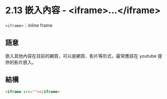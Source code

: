 # 2.13 嵌入內容 - &lt;iframe&gt;...&lt;/iframe&gt;

`<iframe>`：inline frame

## 語意

嵌入其他內容在目前的網頁，可以是網頁、影片等形式，最常應該在 youtube 提供的影片嵌入。

## 結構

```html
<iframe src=""></iframe>
```



